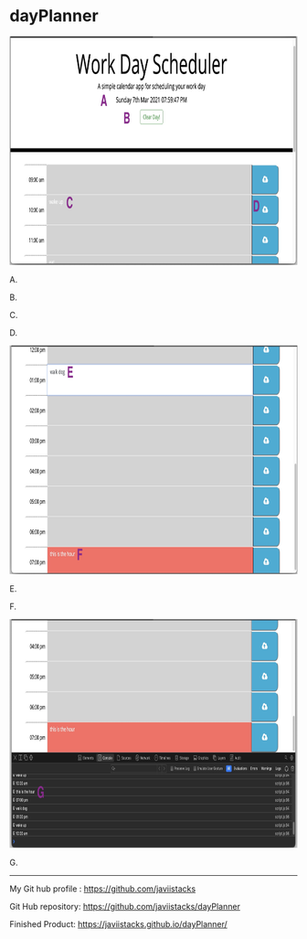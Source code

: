 # dayPlanner


<img src="readme/wd1.jpg" width="550" height="400" >

A. 

B. 

C. 

D. 

<img src="readme/wd2.jpg" width="550" height="400" >


E. 

F. 


<img src="readme/wd3.jpg" width="550" height="400" >

G. 


--------------------------------------------------------------------------------------------------------------------------

My Git hub profile : https://github.com/javiistacks

Git Hub repository: https://github.com/javiistacks/dayPlanner

Finished Product: https://javiistacks.github.io/dayPlanner/
